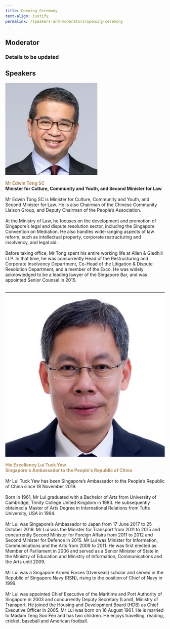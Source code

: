 ```yaml
---
title: Opening Ceremony
text-align: justify
permalink: /speakers-and-moderators/opening-ceremony
---
```


<style> 
.content img {
  max-width: 200px;
  margin-left: 0;
}

.speaker-name {
  color: #AC8B60;
}
</style>

## Moderator
### Details to be updated


## Speakers

<div class="sgds-container">
  <div class="row is-desktop">
    <div class="col is-10-mobile is-10-tablet is-3-desktop is-3-widescreen is-3-fullhd">
    <img src="/images/speakers-opening-Minister Edwin Tong2.jpg" alt="Photo of Minister Edwin Tong"> 
    </div>
    <div class="col">
    <p>
    <b class="speaker-name">Mr Edwin Tong SC </b><br>
    <b>Minister for Culture, Community and Youth, and Second Minister for Law </b><br> <br> 
    Mr Edwin Tong SC is Minister for Culture, Community and Youth, and Second Minister for Law. He is also Chairman of the Chinese Community Liaison Group, and Deputy Chairman of the People’s Association. <br> <br>
    At the Ministry of Law, he focuses on the development and promotion of Singapore’s legal and dispute resolution sector, including the Singapore Convention on Mediation. He also handles wide-ranging aspects of law reform, such as intellectual property, corporate restructuring and insolvency, and legal aid. <br> <br>
    Before taking office, Mr Tong spent his entire working life at Allen & Gledhill LLP. In that time, he was concurrently Head of the Restructuring and Corporate Insolvency Department, Co-Head of the Litigation & Dispute Resolution Department, and a member of the Exco. He was widely acknowledged to be a leading lawyer of the Singapore Bar, and was appointed Senior Counsel in 2015. <br> <br>
    </p>
    </div>
  </div>

<hr>
  
<div class="row is-desktop">
    <div class="col is-10-mobile is-10-tablet is-3-desktop is-3-widescreen is-3-fullhd">
    <img src="/images/speakers-opening-Lui Tuck Yew.jpg" alt="Photo of HE Lui Tuck Yew"> 
    </div>
    <div class="col">
    <p>
    <b class="speaker-name">His Excellency Lui Tuck Yew<br>
    Singapore's Ambassador to the People's Republic of China <br> <br> </b>
    Mr Lui Tuck Yew has been Singapore’s Ambassador to the People’s Republic of China since 18 November 2019.<br> <br>
Born in 1961, Mr Lui graduated with a Bachelor of Arts from University of Cambridge, Trinity College United Kingdom in 1983. He subsequently obtained a Master of Arts Degree in International Relations from Tufts University, USA in 1994.<br> <br>
Mr Lui was Singapore’s Ambassador to Japan from 17 June 2017 to 25 October 2019. Mr Lui was the Minister for Transport from 2011 to 2015 and concurrently Second Minister for Foreign Affairs from 2011 to 2012 and Second Minister for Defence in 2015. Mr Lui was Minister for Information, Communications and the Arts from 2009 to 2011. He was first elected as Member of Parliament in 2006 and served as a Senior Minister of State in the Ministry of Education and Ministry of Information, Communications and the Arts until 2009.<br> <br>
Mr Lui was a Singapore Armed Forces (Overseas) scholar and served in the Republic of Singapore Navy (RSN), rising to the position of Chief of Navy in 1999.<br> <br>
Mr Lui was appointed Chief Executive of the Maritime and Port Authority of Singapore in 2003 and concurrently Deputy Secretary (Land), Ministry of Transport. He joined the Housing and Development Board (HDB) as Chief Executive Officer in 2005.
Mr Lui was born on 16 August 1961. He is married to Madam Teng Soo Fen and has two children. He enjoys travelling, reading, cricket, baseball and American football.<br> <br>
    </p>
    </div>
  </div>
 <br>
<br>
      